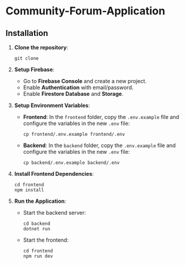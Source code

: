 # Community-Forum-Application

## Installation
1. **Clone the repository**:
    ```
    git clone 
    ```

3. **Setup Firebase**:

    - Go to **Firebase Console** and create a new project.
    - Enable **Authentication** with email/password.
    - Enable **Firestore Database** and **Storage**.

3. **Setup Environment Variables**:
   - **Frontend**: In the `frontend` folder, copy the `.env.example` file and configure the variables in the new `.env` file:
     ```
     cp frontend/.env.example frontend/.env
     ```
     
   - **Backend**: In the `backend` folder, copy the `.env.example` file and configure the variables in the new `.env` file:
     ```
     cp backend/.env.example backend/.env
     ```
     
4. **Install Frontend Dependencies**:
   
   ```
   cd frontend
   npm install
   ```

5. **Run the Application**:
   - Start the backend server:
     ```
     cd backend
     dotnet run
     ```
     
   - Start the frontend:
     ```
     cd frontend
     npm run dev
     ```
